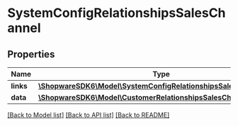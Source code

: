 # SystemConfigRelationshipsSalesChannel

## Properties
Name | Type | Description | Notes
------------ | ------------- | ------------- | -------------
**links** | [**\ShopwareSDK6\Model\SystemConfigRelationshipsSalesChannelLinks**](SystemConfigRelationshipsSalesChannelLinks.md) |  | [optional] 
**data** | [**\ShopwareSDK6\Model\CustomerRelationshipsSalesChannelData**](CustomerRelationshipsSalesChannelData.md) |  | [optional] 

[[Back to Model list]](../../README.md#documentation-for-models) [[Back to API list]](../../README.md#documentation-for-api-endpoints) [[Back to README]](../../README.md)

